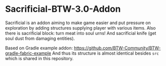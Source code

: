 # Sacrificial-BTW-3.0-Addon
Sacrificial is an addon aiming to make game easier and put pressure on exploration by adding structures supplying player with various items. Also there is sacrificial block: turn meat into soul urns! And sacrificial knife (get soul dust from damaging entities).

Based on Gradle example addon: https://github.com/BTW-Community/BTW-gradle-fabric-example
And thus its structure is almost identical besides `src` which is shared in this repository.

